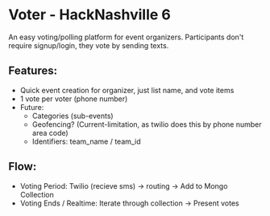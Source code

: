 Voter - HackNashville 6
=====

An easy voting/polling platform for event organizers.
Participants don't require signup/login, they vote by sending texts. 

Features:
---------
* Quick event creation for organizer, just list name, and vote items
*  1 vote per voter (phone number)
*  Future:
   * Categories (sub-events)
   * Geofencing? (Current-limitation, as twilio does this by phone number area code)
   * Identifiers: team_name / team_id

Flow:
-----
* Voting Period:
 Twilio (recieve sms) -> routing -> Add to Mongo Collection
* Voting Ends / Realtime: 
Iterate through collection -> Present votes
